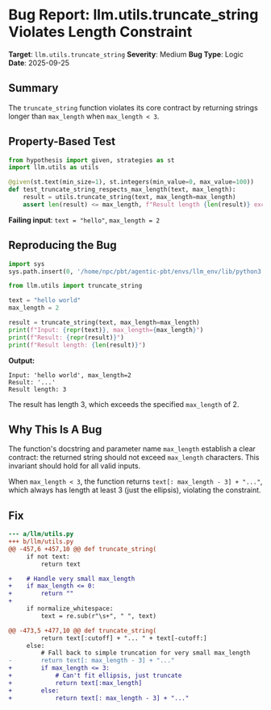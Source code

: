 # Bug Report: llm.utils.truncate_string Violates Length Constraint

**Target**: `llm.utils.truncate_string`
**Severity**: Medium
**Bug Type**: Logic
**Date**: 2025-09-25

## Summary

The `truncate_string` function violates its core contract by returning strings longer than `max_length` when `max_length < 3`.

## Property-Based Test

```python
from hypothesis import given, strategies as st
import llm.utils as utils

@given(st.text(min_size=1), st.integers(min_value=0, max_value=100))
def test_truncate_string_respects_max_length(text, max_length):
    result = utils.truncate_string(text, max_length=max_length)
    assert len(result) <= max_length, f"Result length {len(result)} exceeds max_length {max_length}"
```

**Failing input**: `text = "hello"`, `max_length = 2`

## Reproducing the Bug

```python
import sys
sys.path.insert(0, '/home/npc/pbt/agentic-pbt/envs/llm_env/lib/python3.13/site-packages')

from llm.utils import truncate_string

text = "hello world"
max_length = 2

result = truncate_string(text, max_length=max_length)
print(f"Input: {repr(text)}, max_length={max_length}")
print(f"Result: {repr(result)}")
print(f"Result length: {len(result)}")
```

**Output:**
```
Input: 'hello world', max_length=2
Result: '...'
Result length: 3
```

The result has length 3, which exceeds the specified `max_length` of 2.

## Why This Is A Bug

The function's docstring and parameter name `max_length` establish a clear contract: the returned string should not exceed `max_length` characters. This invariant should hold for all valid inputs.

When `max_length < 3`, the function returns `text[: max_length - 3] + "..."`, which always has length at least 3 (just the ellipsis), violating the constraint.

## Fix

```diff
--- a/llm/utils.py
+++ b/llm/utils.py
@@ -457,6 +457,10 @@ def truncate_string(
     if not text:
         return text

+    # Handle very small max_length
+    if max_length <= 0:
+        return ""
+
     if normalize_whitespace:
         text = re.sub(r"\s+", " ", text)

@@ -473,5 +477,10 @@ def truncate_string(
         return text[:cutoff] + "... " + text[-cutoff:]
     else:
         # Fall back to simple truncation for very small max_length
-        return text[: max_length - 3] + "..."
+        if max_length <= 3:
+            # Can't fit ellipsis, just truncate
+            return text[:max_length]
+        else:
+            return text[: max_length - 3] + "..."
```